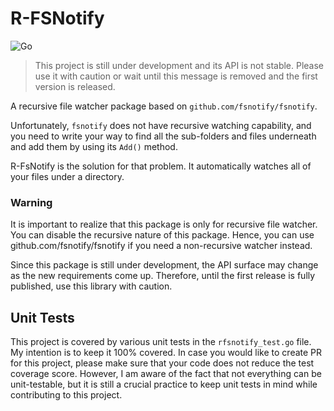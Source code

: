 # R-FSNotify
![Go](https://github.com/berkansasmaz/rfsnotify/workflows/Go/badge.svg?branch=master)

> This project is still under development and its API is not stable. Please use it with caution or wait until this message is removed and the first version is released.

A recursive file watcher package based on `github.com/fsnotify/fsnotify`.

Unfortunately, `fsnotify` does not have recursive watching capability, and you need to write your way to find all the sub-folders and files underneath and add them by using its `Add()` method.

R-FsNotify is the solution for that problem. It automatically watches all of your files under a directory.

### Warning
It is important to realize that this package is only for recursive file watcher. You can disable the recursive nature of this package. Hence, you can use github.com/fsnotify/fsnotify if you need a non-recursive watcher instead. 

Since this package is still under development, the API surface may change as the new requirements come up. Therefore, until the first release is fully published, use this library with caution.

## Unit Tests
This project is covered by various unit tests in the `rfsnotify_test.go` file. My intention is to keep it 100% covered. In case you would like to create PR for this project, please make sure that your code does not reduce the test coverage score. However, I am aware of the fact that not everything can be unit-testable, but it is still a crucial practice to keep unit tests in mind while contributing to this project.
